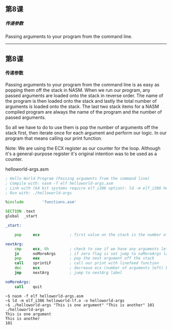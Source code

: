 ## 第8课

##### 传递参数

Passing arguments to your program from the command line.

---

## 第8课

#### 传递参数


Passing arguments to your program from the command line is as easy as popping them off the stack in NASM. When we run our program, any passed arguments are loaded onto the stack in reverse order.  The name of the program is then loaded onto the stack and lastly the total number of arguments is loaded onto the stack. The last two stack items for a NASM compiled program are always the name of the program and the number of passed arguments.

So all we have to do to use them is pop the number of arguments off the stack first, then iterate once for each argument and perform our logic. In our program that means calling our print function.

Note:
We are using the ECX register as our counter for the loop. Although it's a general-purpose register it's original intention was to be used as a counter.

helloworld-args.asm
```asm
; Hello World Program (Passing arguments from the command line)
; Compile with: nasm -f elf helloworld-args.asm
; Link with (64 bit systems require elf_i386 option): ld -m elf_i386 helloworld-args.o -o helloworld-args
; Run with: ./helloworld-args

%include        'functions.asm'

SECTION .text
global  _start

_start:

    pop     ecx             ; first value on the stack is the number of arguments

nextArg:
    cmp     ecx, 0h         ; check to see if we have any arguments left
    jz      noMoreArgs      ; if zero flag is set jump to noMoreArgs label (jumping over the end of the loop)
    pop     eax             ; pop the next argument off the stack
    call    sprintLF        ; call our print with linefeed function
    dec     ecx             ; decrease ecx (number of arguments left) by 1
    jmp     nextArg         ; jump to nextArg label

noMoreArgs:
    call    quit
```

```
~$ nasm -f elf helloworld-args.asm
~$ ld -m elf_i386 helloworld-lf.o -o helloworld-args
~$ ./helloworld-args "This is one argument" "This is another" 101
./helloworld-args
This is one argument
This is another
101
```
